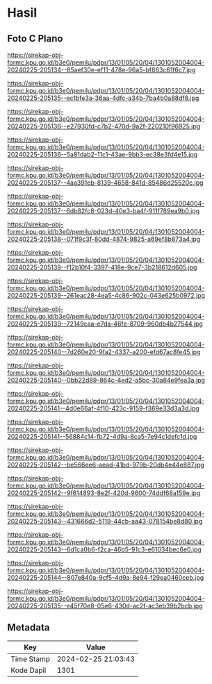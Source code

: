 # Hasil

## Foto C Plano

https://sirekap-obj-formc.kpu.go.id/b3e0/pemilu/pdpr/13/01/05/20/04/1301052004004-20240225-205134--85aef30e-ef11-478e-96a5-bf863c61f6c7.jpg

https://sirekap-obj-formc.kpu.go.id/b3e0/pemilu/pdpr/13/01/05/20/04/1301052004004-20240225-205135--ec1bfe3a-36aa-4dfc-a34b-7ba4b0a88df8.jpg

https://sirekap-obj-formc.kpu.go.id/b3e0/pemilu/pdpr/13/01/05/20/04/1301052004004-20240225-205136--e27930fd-c7b2-470d-9a2f-220210f96925.jpg

https://sirekap-obj-formc.kpu.go.id/b3e0/pemilu/pdpr/13/01/05/20/04/1301052004004-20240225-205136--5a81dab2-11c1-43ae-9bb3-ec38e3fd4e15.jpg

https://sirekap-obj-formc.kpu.go.id/b3e0/pemilu/pdpr/13/01/05/20/04/1301052004004-20240225-205137--4aa391eb-8139-4658-841d-85486d25520c.jpg

https://sirekap-obj-formc.kpu.go.id/b3e0/pemilu/pdpr/13/01/05/20/04/1301052004004-20240225-205137--6db82fc8-023d-40e3-ba4f-911f789ea9b0.jpg

https://sirekap-obj-formc.kpu.go.id/b3e0/pemilu/pdpr/13/01/05/20/04/1301052004004-20240225-205138--071f9c3f-80dd-4874-9825-a69ef8b873a4.jpg

https://sirekap-obj-formc.kpu.go.id/b3e0/pemilu/pdpr/13/01/05/20/04/1301052004004-20240225-205138--f12b10f4-3397-418e-9ce7-3b218612d605.jpg

https://sirekap-obj-formc.kpu.go.id/b3e0/pemilu/pdpr/13/01/05/20/04/1301052004004-20240225-205139--261eac28-4ea5-4c86-902c-043e625b0972.jpg

https://sirekap-obj-formc.kpu.go.id/b3e0/pemilu/pdpr/13/01/05/20/04/1301052004004-20240225-205139--72149caa-e7da-46fe-8709-960db4b27544.jpg

https://sirekap-obj-formc.kpu.go.id/b3e0/pemilu/pdpr/13/01/05/20/04/1301052004004-20240225-205140--7d260e20-9fa2-4337-a200-efd67ac8fe45.jpg

https://sirekap-obj-formc.kpu.go.id/b3e0/pemilu/pdpr/13/01/05/20/04/1301052004004-20240225-205140--0bb22d89-864c-4ed2-a5bc-30a84e9fea3a.jpg

https://sirekap-obj-formc.kpu.go.id/b3e0/pemilu/pdpr/13/01/05/20/04/1301052004004-20240225-205141--4d0e66af-4f10-423c-9159-f369e33d3a3d.jpg

https://sirekap-obj-formc.kpu.go.id/b3e0/pemilu/pdpr/13/01/05/20/04/1301052004004-20240225-205141--56884c14-fb72-4d9a-8ca5-7e94c1defc1d.jpg

https://sirekap-obj-formc.kpu.go.id/b3e0/pemilu/pdpr/13/01/05/20/04/1301052004004-20240225-205142--be566ee6-aead-41bd-979b-20db4e44e887.jpg

https://sirekap-obj-formc.kpu.go.id/b3e0/pemilu/pdpr/13/01/05/20/04/1301052004004-20240225-205142--9f614893-8e2f-420d-9600-74ddf68a159e.jpg

https://sirekap-obj-formc.kpu.go.id/b3e0/pemilu/pdpr/13/01/05/20/04/1301052004004-20240225-205143--431666d2-5119-44cb-aa43-078154be8d80.jpg

https://sirekap-obj-formc.kpu.go.id/b3e0/pemilu/pdpr/13/01/05/20/04/1301052004004-20240225-205143--6d1ca0b6-f2ca-46b5-91c3-e61034bec6e0.jpg

https://sirekap-obj-formc.kpu.go.id/b3e0/pemilu/pdpr/13/01/05/20/04/1301052004004-20240225-205144--807e840a-9cf5-4d9a-8e94-f29ea0460ceb.jpg

https://sirekap-obj-formc.kpu.go.id/b3e0/pemilu/pdpr/13/01/05/20/04/1301052004004-20240225-205135--e45f70e8-05e6-430d-ac2f-ac3eb39b2bcb.jpg


## Metadata

| Key        | Value               |
| ---------- | ------------------- |
| Time Stamp | 2024-02-25 21:03:43 |
| Kode Dapil | 1301                |



